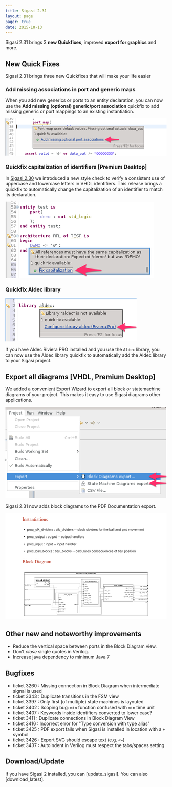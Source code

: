 ```yaml
---
title: Sigasi 2.31
layout: page
pager: true
date: 2015-10-13
---
```


Sigasi 2.31 brings 3 **new Quickfixes**, improved **export for graphics** and more.

New Quick Fixes
---------------

Sigasi 2.31 brings three new Quickfixes that will make your life easier

### Add missing associations in port and generic maps

When you add new generics or ports to an entity declaration, you can now use the **Add missing (optional) generic/port association** quickfix to add missing generic or port mappings to an existing instantiation.

![Quickfix missing associations in generic and port maps](2.31/add-missing-associations.png "Quickfix missing associations in generic and port maps")

### Quickfix capitalization of identifiers \[Premium Desktop\]

In [Sigasi 2.30](/updates/sigasi-2.30) we introduced a new style check to verify a consistent use of uppercase and lowercase letters in VHDL identifiers. This release brings a quickfix to automatically change the capitalization of an identifier to match its declaration. 

![Quickfix capitalization of identifiers](2.31/quick-fix-capitalization.png "Quickfix capitalization of identifiers")

### Quickfix Aldec library 

![Quick Aldec library](2.31/quick-fix-aldec.png "Quick Aldec library")

If you have Aldec Riviera PRO installed and you use the `Aldec` library, you can now use the Aldec library quickfix to automatically add the Aldec library to your Sigasi project.


Export all diagrams \[VHDL, Premium Desktop\]
---------------------------------------------

We added a convenient Export Wizard to export all block or statemachine diagrams of your project. This makes it easy to use Sigasi diagrams other applications.

![Export all Diagrams of a project](2.31/export-all-svg.png "Export all diagrams of a project")

Sigasi 2.31 now adds block diagrams to the PDF Documentation export.

![Block Diagram in Documentation PDF](2.31/block-diagram-in-pdf.png "Block Diagram in Documentation PDF")

Other new and noteworthy improvements
-------------------------------------

-   Reduce the vertical space between ports in the Block Diagram view.
-   Don't *close* single quotes in Verilog.
-   Increase java dependency to minimum Java 7

Bugfixes
--------

- ticket 3260 : Missing connection in Block Diagram when intermediate signal is used
- ticket 3343 : Duplicate transitions in the FSM view
- ticket 3397 : Only first (of multiple) state machines is layouted
- ticket 3402 : Scoping bug: `min` function confused with `min` time unit
- ticket 3407 : Keywords inside identifiers converted to lower case?
- ticket 3411 : Duplicate connections in Block Diagram View
- ticket 3416 : Incorrect error for "Type conversion with type alias"
- ticket 3425 : PDF export fails when Sigasi is installed in location with a `+` symbol
- ticket 3426 : Export SVG should escape text (e.g. `<=`)
- ticket 3437 : Autoindent in Verilog must respect the tabs/spaces setting

## Download/Update

If you have Sigasi 2 installed, you can [update_sigasi]. You can also [download_latest].
